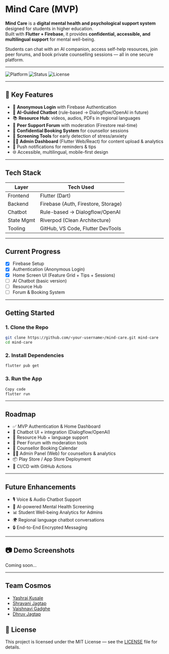 # Mind Care (MVP)

**Mind Care** is a **digital mental health and psychological support system** designed for students in higher education.  
Built with **Flutter + Firebase**, it provides **confidential, accessible, and multilingual support** for mental well-being.

Students can chat with an AI companion, access self-help resources, join peer forums, and book private counselling sessions — all in one secure platform.

---

![Platform](https://img.shields.io/badge/platform-flutter-blue)
![Status](https://img.shields.io/badge/status-in%20development-yellow)
![License](https://img.shields.io/badge/license-MIT-green)

---

## 🎯 Key Features

- 🔐 **Anonymous Login** with Firebase Authentication  
- 🤖 **AI-Guided Chatbot** (rule-based → Dialogflow/OpenAI in future)  
- 📚 **Resource Hub**: videos, audios, PDFs in regional languages  
- 👥 **Peer Support Forum** with moderation (Firestore real-time)  
- 📅 **Confidential Booking System** for counsellor sessions  
- 🧩 **Screening Tools** for early detection of stress/anxiety  
- 🧑‍💻 **Admin Dashboard** (Flutter Web/React) for content upload & analytics  
- 🔔 Push notifications for reminders & tips  
- 🌐 Accessible, multilingual, mobile-first design  

---

## Tech Stack

| Layer     | Tech Used                           |
| --------- | ----------------------------------- |
| Frontend  | Flutter (Dart)                      |
| Backend   | Firebase (Auth, Firestore, Storage) |
| Chatbot   | Rule-based → Dialogflow/OpenAI      |
| State Mgmt| Riverpod (Clean Architecture)       |
| Tooling   | GitHub, VS Code, Flutter DevTools   |

---

## Current Progress

- [x] Firebase Setup  
- [x] Authentication (Anonymous Login)  
- [x] Home Screen UI (Feature Grid + Tips + Sessions)  
- [ ] AI Chatbot (basic version)  
- [ ] Resource Hub  
- [ ] Forum & Booking System  

---

## Getting Started

### 1. Clone the Repo

```sh
git clone https://github.com/<your-username>/mind-care.git mind-care
cd mind-care
```

### 2. Install Dependencies
```sh
flutter pub get
```

### 3. Run the App
``` sh
Copy code
flutter run
```
---
## Roadmap

- ✅ MVP Authentication & Home Dashboard
- 🔄 Chatbot UI + integration (Dialogflow/OpenAI)
- 🧩 Resource Hub + language support
- 👥 Peer Forum with moderation tools
- 📅 Counsellor Booking Calendar
- 🧑‍💻 Admin Panel (Web) for counsellors & analytics
- 📦 Play Store / App Store Deployment
- 🔁 CI/CD with GitHub Actions

---

## Future Enhancements

- 🎙️ Voice & Audio Chatbot Support
- 🧠 AI-powered Mental Health Screening
- 📊 Student Well-being Analytics for Admins
- 🌍 Regional language chatbot conversations
- 🔒 End-to-End Encrypted Messaging

---

## 📷 Demo Screenshots
Coming soon…

---

## Team Cosmos

- [Yashraj Kusale]()
- [Shravani Jagtap]()
- [Vaishnavi Gadghe]()
- [Dhruv Jagtap](https://www.linkedin.com/in/dhruv-jagtap/)


## 📜 License
This project is licensed under the MIT License — see the [LICENSE](./LICENSE) file for details.